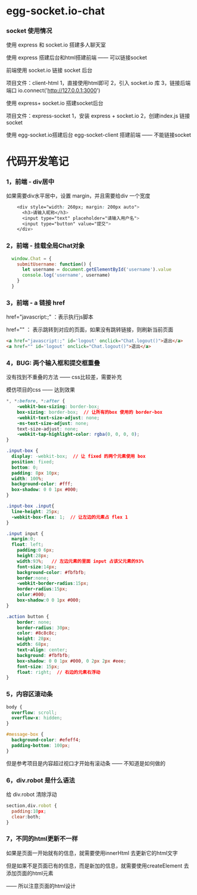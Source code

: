 

# egg-socket.io-chat

### socket 使用情况

使用 express 和 socket.io 搭建多人聊天室

使用 express 搭建后台和html搭建前端 —— 可以链接socket

前端使用 socket.io 链接 socket 后台

项目文件：client-html
1，直接使用html即可
2，引入 socket.io 库
3，链接后端端口 io.connect('http://127.0.0.1:3000')

使用 express+ socket.io 搭建socket后台

项目文件：express-socket
1，安装 express + socket.io
2，创建index.js 链接 socket

使用 egg-socket.io搭建后台 egg-socket-client 搭建前端 —— 不能链接socket

# 代码开发笔记

### 1，前端 - div居中

如果需要div水平居中，设置 margin，并且需要给div 一个宽度

```css
    <div style="width: 260px; margin: 200px auto">
      <h3>请输入昵称</h3>
      <input type="text" placeholder="请输入用户名">
      <input type="button" value="提交">
    </div>
```

### 2，前端 - 挂载全局Chat对象

```js
  window.Chat = {
    submitUsername: function() {
      let username = document.getElementById('username').value
      console.log('username', username)
    }
  }
```

### 3，前端 - a 链接 href 

href="javascript:;" ：表示执行js脚本

href="" ： 表示跳转到对应的页面，如果没有跳转链接，则刷新当前页面

```html
<a href="javascript:;" id='logout' onclick="Chat.logout()">退出</a>
<a href="" id='logout' onclick="Chat.logout()">退出</a>
```

### 4，BUG: 两个输入框和提交框重叠

没有找到不重叠的方法 —— css比较差，需要补充

模仿项目的css —— 达到效果

```css
*, *:before, *:after {
    -webkit-box-sizing: border-box;
    box-sizing: border-box;  // 让所有的box 使用的 border-box
    -webkit-text-size-adjust: none;
    -ms-text-size-adjust: none;
    text-size-adjust: none;
    -webkit-tap-highlight-color: rgba(0, 0, 0, 0);
}  

.input-box {
  display: -webkit-box;  // 让 fixed 的两个元素使用 box 
  position: fixed;
  bottom: 0;
  padding: 8px 10px;
  width: 100%;
  background-color: #fff;
  box-shadow: 0 0 1px #000;
}

.input-box .input{
  line-height: 25px;
  -webkit-box-flex: 1;  // 让左边的元素占 flex 1
}

.input input {
  margin:0;
  float: left;
	padding:0 6px;
	height:28px;
	width:93%;   // 左边元素的里面 input 占该父元素的93%
	font-size:14px;
	background-color: #fbfbfb;
	border:none;
	-webkit-border-radius:15px;
	border-radius:15px;
	color:#000;
	box-shadow:0 0 1px #000;
}

.action button {
    border: none;
    border-radius: 30px;
    color: #8c8c8c;
    height: 28px;
    width: 68px;
    text-align: center;
    background: #fbfbfb;
    box-shadow: 0 0 1px #000, 0 2px 2px #eee;
    font-size: 15px;
    float: right;  // 右边的元素右浮动
}

```

### 5，内容区滚动条

```css
body {
  overflow: scroll;
  overflow-x: hidden;
}

#message-box {
  background-color: #efeff4;
  padding-bottom: 100px;
}
```

但是参考项目是内容超过视口才开始有滚动条 —— 不知道是如何做的

### 6，div.robot 是什么语法

给 div.robot  清除浮动

```js
section,div.robot {
  padding:10px;
  clear:both;
}
```

### 7，不同的html更新不一样

如果是页面一开始就有的信息，就需要使用innerHtml 去更新它的html文字

但是如果不是页面已有的信息，而是新加的信息，就需要使用createElement 去添加页面的html元素

—— 所以注意页面的html设计

